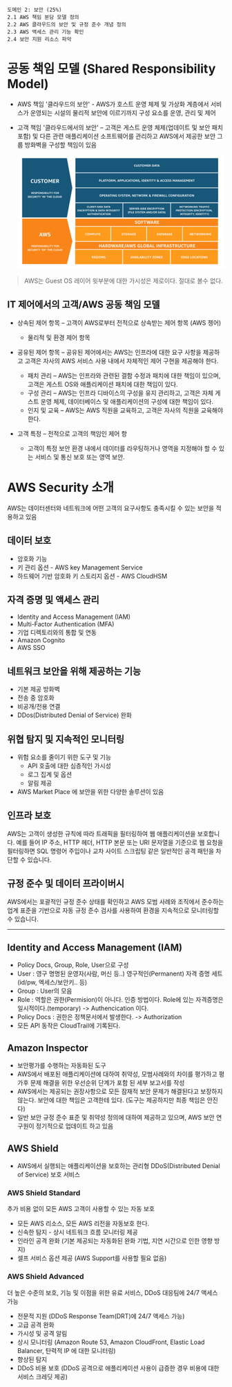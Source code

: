 ```
도메인 2: 보안 (25%)
2.1 AWS 책임 분담 모델 정의
2.2 AWS 클라우드의 보안 및 규정 준수 개념 정의
2.3 AWS 액세스 관리 기능 확인
2.4 보안 지원 리소스 파악
```

# 공동 책임 모델 (Shared Responsibility Model)

- AWS 책임 '클라우드의 보안' - AWS가 호스트 운영 체제 및 가상화 계층에서 서비스가 운영되는 시설의 물리적 보안에 이르기까지 구성 요소를 운영, 관리 및 제어
- 고객 책임 '클라우드에서의 보안' – 고객은 게스트 운영 체제(업데이트 및 보안 패치 포함) 및 다른 관련 애플리케이션 소프트웨어를 관리하고 AWS에서 제공한 보안 그룹 방화벽을 구성할 책임이 있음

  ![domain](./images/03_Shared_Responsibility_Model.jpg)

> AWS는 Guest OS 레이어 윗부분에 대한 가시성은 제로이다. 절대로 볼수 없다.

## IT 제어에서의 고객/AWS 공동 책임 모델

- 상속된 제어 항목 – 고객이 AWS로부터 전적으로 상속받는 제어 항목 (AWS 젱어)
  - 물리적 및 환경 제어 항목

- 공유된 제어 항목 – 공유된 제어에서는 AWS는 인프라에 대한 요구 사항을 제공하고 고객은 자사의 AWS 서비스 사용 내에서 자체적인 제어 구현을 제공해야 한다.
  - 패치 관리 – AWS는 인프라와 관련된 결함 수정과 패치에 대한 책임이 있으며, 고객은 게스트 OS와 애플리케이션 패치에 대한 책임이 있다.
  - 구성 관리 – AWS는 인프라 디바이스의 구성을 유지 관리하고, 고객은 자체 게스트 운영 체제, 데이터베이스 및 애플리케이션의 구성에 대한 책임이 있다.
  - 인지 및 교육 – AWS는 AWS 직원을 교육하고, 고객은 자사의 직원을 교육해야 한다.

- 고객 특정 – 전적으로 고객의 책임인 제어 항
  - 고객이 특정 보안 환경 내에서 데이터를 라우팅하거나 영역을 지정해야 할 수 있는 서비스 및 통신 보호 또는 영역 보안.

# AWS Security 소개

AWS는 데이터센터와 네트워크에 어떤 고객의 요구사항도 충족시킬 수 있는 보안을 적용하고 있음

## 데이터 보호
- 암호화 기능
- 키 관리 옵션 - AWS key Management Service
- 하드웨어 기반 암호화 키 스토리지 옵션 - AWS CloudHSM
## 자격 증명 및 액세스 관리
- Identity and Access Management (IAM)
- Multi-Factor Authentication (MFA)
- 기업 디렉토리와의 통합 및 연동
- Amazon Cognito
- AWS SSO
## 네트워크 보안을 위해 제공하는 기능
- 기본 제공 방화벽
- 전송 중 암호화
- 비공개/전용 연결
- DDos(Distributed Denial of Service) 완화
## 위협 탐지 및 지속적인 모니터링
- 위험 요소를 줄이기 위한 도구 및 기능
  - API 호출에 대한 심층적인 가시성
  - 로그 집계 및 옵션
  - 알림 제공
-  AWS Market Place 에 보안을 위한 다양한 솔루션이 있음
## 인프라 보호
  AWS는 고객이 생성한 규칙에 따라 트래픽을 필터링하여 웹 애플리케이션을 보호합니다.
  예를 들어 IP 주소, HTTP 헤더, HTTP 본문 또는 URI 문자열을 기준으로 웹 요청을 필터링하면
  SQL 명령어 주입이나 교차 사이트 스크립팅 같은 일반적인 공격 패턴을 차단할 수 있습니다.
## 규정 준수 및 데이터 프라이버시
  AWS에서는 포괄적인 규정 준수 상태를 확인하고 AWS 모범 사례와 조직에서 준수하는 업계 표준을 기반으로
  자동 규정 준수 검사를 사용하여 환경을 지속적으로 모니터링할 수 있습니다.

---

## Identity and Access Management (IAM)
- Policy Docs, Group, Role, User으로 구성
- User : 영구 명명된 운영자(사람, 머신 등..) 영구적인(Permanent) 자격 증명 세트 (id/pw, 엑세스/보안키.. 등)
- Group : User의 모음
- Role : 역할은 권한(Permision)이 아니다. 인증 방법이다. Role에 있는 자격증명은 일시적이다.(temporary) -> Authencication 이다.
- Policy Docs : 권한은 정책문서에서 발생한다. -> Authorization
- 모든 API 동작은 CloudTrail에 기록된다.

## Amazon Inspector
- 보안평가를 수행하는 자동화된 도구
- AWS에서 배포된 애플리케이션에 대하여 취약성, 모범사례와의 차이를 평가하고 평가후 문제 해결을 위한 우선순위 단계가 포함 된 세부 보고서를 작성
- AWS에서는 제공되는 권장사항으로 모든 잠재적 보안 문제가 해결된다고 보장하지 않는다. 보안에 대한 책임은 고객한테 있다. (도구는 제공하지만 최종 책임은 안진다)
- 일반 보안 규정 준수 표준 및 취약성 정의에 대하여 제공하고 있으며, AWS 보안 연구원이 정기적으로 업데이트 하고 있음

## AWS Shield
- AWS에서 실행되는 애플리케이션을 보호하는 관리형 DDoS(Distributed Denial of Service) 보호 서비스

### AWS Shield Standard
추가 비용 없이 모든 AWS 고객이 사용할 수 있는 자동 보호

- 모든 AWS 리소스, 모든 AWS 리전을 자동보호 한다.
- 신속한 탐지 - 상시 네트워크 흐름 모니터링 제공
- 인라인 공격 완화 (기본 제공되는 자동화된 완화 기법, 지연 시간으로 인한 영향 방지)
- 셀프 서비스 옵션 제공 (AWS Support를 사용할 필요 없음)

### AWS Shield Advanced
더 높은 수준의 보호, 기능 및 이점을 위한 유료 서비스, DDoS 대응팀에 24/7 액세스 가능

- 전문적 지원 (DDoS Response Team(DRT)에 24/7 액세스 가능)
- 고급 공격 완화
- 가시성 및 공격 알림
- 상시 모니터링 (Amazon Route 53, Amazon CloudFront, Elastic Load Balancer, 탄력적 IP 에 대한 모니터링)
- 향상된 탐지
- DDoS 비용 보호 (DDoS 공격으로 애플리케이션 사용이 급증한 경우 비용에 대한 서비스 크레딧 제공)
